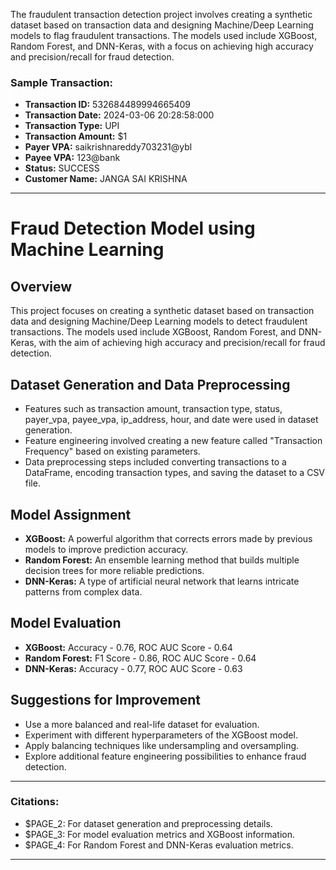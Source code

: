 The fraudulent transaction detection project involves creating a synthetic dataset based on transaction data and designing Machine/Deep Learning models to flag fraudulent transactions. The models used include XGBoost, Random Forest, and DNN-Keras, with a focus on achieving high accuracy and precision/recall for fraud detection.

### Sample Transaction:
- **Transaction ID:** 532684489994665409
- **Transaction Date:** 2024-03-06 20:28:58:000
- **Transaction Type:** UPI
- **Transaction Amount:** $1
- **Payer VPA:** saikrishnareddy703231@ybl
- **Payee VPA:** 123@bank
- **Status:** SUCCESS
- **Customer Name:** JANGA SAI KRISHNA

---

# Fraud Detection Model using Machine Learning

## Overview
This project focuses on creating a synthetic dataset based on transaction data and designing Machine/Deep Learning models to detect fraudulent transactions. The models used include XGBoost, Random Forest, and DNN-Keras, with the aim of achieving high accuracy and precision/recall for fraud detection.

## Dataset Generation and Data Preprocessing
- Features such as transaction amount, transaction type, status, payer_vpa, payee_vpa, ip_address, hour, and date were used in dataset generation.
- Feature engineering involved creating a new feature called "Transaction Frequency" based on existing parameters.
- Data preprocessing steps included converting transactions to a DataFrame, encoding transaction types, and saving the dataset to a CSV file.

## Model Assignment
- **XGBoost:** A powerful algorithm that corrects errors made by previous models to improve prediction accuracy.
- **Random Forest:** An ensemble learning method that builds multiple decision trees for more reliable predictions.
- **DNN-Keras:** A type of artificial neural network that learns intricate patterns from complex data.

## Model Evaluation
- **XGBoost:** Accuracy - 0.76, ROC AUC Score - 0.64
- **Random Forest:** F1 Score - 0.86, ROC AUC Score - 0.64
- **DNN-Keras:** Accuracy - 0.77, ROC AUC Score - 0.63

## Suggestions for Improvement
- Use a more balanced and real-life dataset for evaluation.
- Experiment with different hyperparameters of the XGBoost model.
- Apply balancing techniques like undersampling and oversampling.
- Explore additional feature engineering possibilities to enhance fraud detection.

---

### Citations:
- $PAGE_2: For dataset generation and preprocessing details.
- $PAGE_3: For model evaluation metrics and XGBoost information.
- $PAGE_4: For Random Forest and DNN-Keras evaluation metrics.

---
